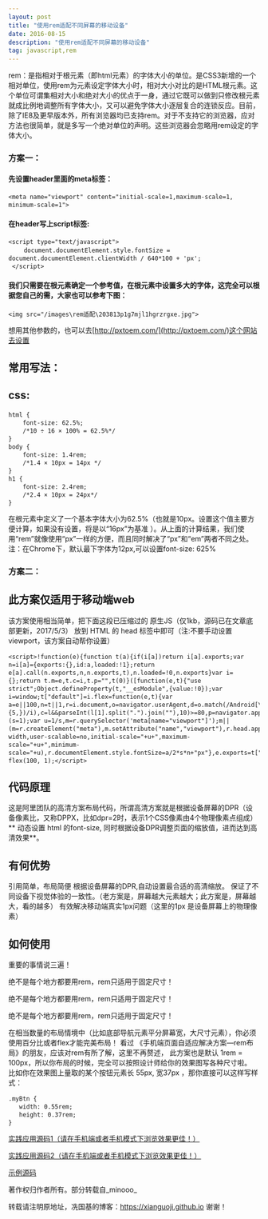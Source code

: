 ```yaml
---
layout: post
title: "使用rem适配不同屏幕的移动设备"
date: 2016-08-15
description: "使用rem适配不同屏幕的移动设备"
tag: javascript,rem
---   
```


rem：是指相对于根元素（即html元素）的字体大小的单位。是CSS3新增的一个相对单位，使用rem为元素设定字体大小时，相对大小对比的是HTML根元素。这个单位可谓集相对大小和绝对大小的优点于一身，通过它既可以做到只修改根元素就成比例地调整所有字体大小，又可以避免字体大小逐层复合的连锁反应。目前，除了IE8及更早版本外，所有浏览器均已支持rem。对于不支持它的浏览器，应对方法也很简单，就是多写一个绝对单位的声明。这些浏览器会忽略用rem设定的字体大小。
### 方案一：
#### 先设置header里面的meta标签：

    <meta name="viewport" content="initial-scale=1,maximum-scale=1, minimum-scale=1">

#### 在header写上script标签:

    <script type="text/javascript">
     　　document.documentElement.style.fontSize = document.documentElement.clientWidth / 640*100 + 'px';
     </script>

#### 我们只需要在根元素确定一个参考值，在根元素中设置多大的字体，这完全可以根据您自己的需，大家也可以参考下图：

    <img src="/images\rem适配\203813p1g7mjl1hgrzrgxe.jpg">

想用其他参数的，也可以去[http://pxtoem.com/](http://pxtoem.com/)这个网站去设置

##  常用写法：
##  css:

    html {
        font-size: 62.5%;
        /*10 ÷ 16 × 100% = 62.5%*/
    }
    body {
        font-size: 1.4rem;
        /*1.4 × 10px = 14px */
    }
    h1 {
        font-size: 2.4rem;
        /*2.4 × 10px = 24px*/
    }

在根元素中定义了一个基本字体大小为62.5%（也就是10px。设置这个值主要方便计算，如果没有设置，将是以“16px”为基准 ）。从上面的计算结果，我们使用“rem”就像使用“px”一样的方便，而且同时解决了“px”和“em”两者不同之处。
注：在Chrome下，默认最下字体为12px,可以设置font-size: 625%


###  方案二：
##  此方案仅适用于移动端web

该方案使用相当简单，把下面这段已压缩过的 原生JS（仅1kb，源码已在文章底部更新，2017/5/3） 放到 HTML 的 head 标签中即可（注:不要手动设置viewport，该方案自动帮你设置）

    <script>!function(e){function t(a){if(i[a])return i[a].exports;var n=i[a]={exports:{},id:a,loaded:!1};return e[a].call(n.exports,n,n.exports,t),n.loaded=!0,n.exports}var i={};return t.m=e,t.c=i,t.p="",t(0)}([function(e,t){"use strict";Object.defineProperty(t,"__esModule",{value:!0});var i=window;t["default"]=i.flex=function(e,t){var a=e||100,n=t||1,r=i.document,o=navigator.userAgent,d=o.match(/Android[\S\s]+AppleWebkit\/(\d{3})/i),l=o.match(/U3\/((\d+|\.){5,})/i),c=l&&parseInt(l[1].split(".").join(""),10)>=80,p=navigator.appVersion.match(/(iphone|ipad|ipod)/gi),s=i.devicePixelRatio||1;p||d&&d[1]>534||c||(s=1);var u=1/s,m=r.querySelector('meta[name="viewport"]');m||(m=r.createElement("meta"),m.setAttribute("name","viewport"),r.head.appendChild(m)),m.setAttribute("content","width=device-width,user-scalable=no,initial-scale="+u+",maximum-scale="+u+",minimum-scale="+u),r.documentElement.style.fontSize=a/2*s*n+"px"},e.exports=t["default"]}]);  flex(100, 1);</script>

##  代码原理
这是阿里团队的高清方案布局代码，所谓高清方案就是根据设备屏幕的DPR（设备像素比，又称DPPX，比如dpr=2时，表示1个CSS像素由4个物理像素点组成）** 动态设置 html 的font-size, 同时根据设备DPR调整页面的缩放值，进而达到高清效果**。

##  有何优势
引用简单，布局简便
根据设备屏幕的DPR,自动设置最合适的高清缩放。
保证了不同设备下视觉体验的一致性。（老方案是，屏幕越大元素越大；此方案是，屏幕越大，看的越多）
有效解决移动端真实1px问题（这里的1px 是设备屏幕上的物理像素）

##  如何使用
重要的事情说三遍！

绝不是每个地方都要用rem，rem只适用于固定尺寸！

绝不是每个地方都要用rem，rem只适用于固定尺寸！

绝不是每个地方都要用rem，rem只适用于固定尺寸！

在相当数量的布局情境中（比如底部导航元素平分屏幕宽，大尺寸元素），你必须使用百分比或者flex才能完美布局！
看过 《手机端页面自适应解决方案—rem布局》的朋友，应该对rem有所了解，这里不再赘述，
此方案也是默认 1rem = 100px，所以你布局的时候，完全可以按照设计师给你的效果图写各种尺寸啦。
比如你在效果图上量取的某个按钮元素长 55px, 宽37px ，那你直接可以这样写样式：

    .myBtn {
       width: 0.55rem;
       height: 0.37rem;
    }

[实践应用源码1（请在手机端或者手机模式下浏览效果更佳！）](https://minooo.github.io/Demo/react-study-step-03-demo/index.html#/)

[实践应用源码2（请在手机端或者手机模式下浏览效果更佳！）](https://minooo.github.io/Demo/react-study-step-04-demo/index.html#/)

[示例源码](https://codepen.io/minooo/pen/WoQjKW?editors=1100)

著作权归作者所有。部分转载自_minooo_





转载请注明原地址，冼国基的博客：https://xianguoji.github.io 谢谢！
